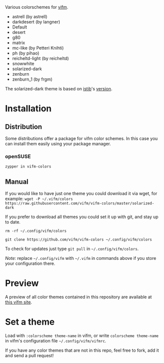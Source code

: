 Various colorschemes for [vifm](https://vifm.info/).
- astrell (by astrell)
- darkdesert (by langner)
- Default
- desert
- g80
- matrix
- mc-like (by Petteri Knihti)
- ph (by pihao)
- reicheltd-light (by reicheltd)
- snowwhite
- solarized-dark
- zenburn
- zenburn_1 (by frgm)

The solarized-dark theme is based on [istib](https://github.com/istib)'s [version](https://github.com/istib/dotfiles/blob/master/vifm/vifm-colors).

# Installation #

## Distribution
Some distributions offer a package for vifm color schemes. In this case you can install them easily using your package manager.

### openSUSE

```
zypper in vifm-colors
```

## Manual
If you would like to have just one theme you could download it via wget, for example:
`wget -P ~/.vifm/colors https://raw.githubusercontent.com/vifm/vifm-colors/master/solarized-dark`

If you prefer to download all themes you could set it up with git, and stay up to date.

`rm -rf ~/.config/vifm/colors`

`git clone https://github.com/vifm/vifm-colors ~/.config/vifm/colors`

To check for updates just type `git pull` in `~/.config/vifm/colors`.

*Note:* replace `~/.config/vifm` with `~/.vifm` in commands above if you store your configuration there.

# Preview #
A preview of all color themes contained in this repository are available at [this vifm site](https://vifm.info/colorschemes.shtml).

# Set a theme #
Load with `:colorscheme theme-name` in vifm, or write `colorscheme theme-name` in vifm's configuration file `~/.config/vifm/vifmrc`.

If you have any color themes that are not in this repo, feel free to fork, add it and send a pull request!
